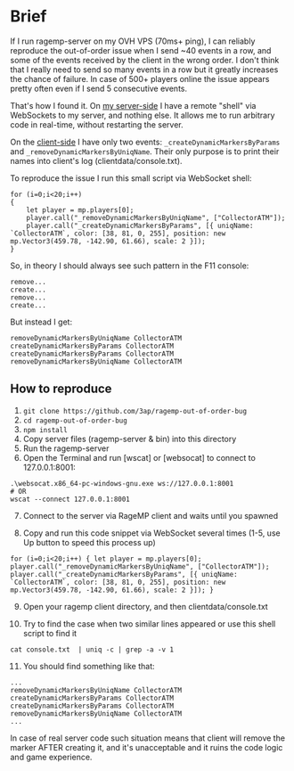 Brief
=====

If I run ragemp-server on my OVH VPS (70ms+ ping), I can reliably
reproduce the out-of-order issue when I send ~40 events in a row, and
some of the events received by the client in the wrong order. I don't
think that I really need to send so many events in a row but it
greatly increases the chance of failure. In case of 500+ players
online the issue appears pretty often even if I send 5 consecutive
events.

That's how I found it. On [my server-side][server-code] I have a
remote "shell" via WebSockets to my server, and nothing else. It
allows me to run arbitrary code in real-time, without restarting the
server.

On the [client-side][client-code] I have only two events:
`_createDynamicMarkersByParams` and
`_removeDynamicMarkersByUniqName`. Their only purpose is to print
their names into client's log (clientdata/console.txt).

To reproduce the issue I run this small script via WebSocket shell:
```
for (i=0;i<20;i++)
{
    let player = mp.players[0];
    player.call("_removeDynamicMarkersByUniqName", ["CollectorATM"]);
    player.call("_createDynamicMarkersByParams", [{ uniqName: `CollectorATM`, color: [38, 81, 0, 255], position: new mp.Vector3(459.78, -142.90, 61.66), scale: 2 }]);
}
```

So, in theory I should always see such pattern in the F11 console:
```
remove...
create...
remove...
create...
```

But instead I get:
```
removeDynamicMarkersByUniqName CollectorATM
createDynamicMarkersByParams CollectorATM
createDynamicMarkersByParams CollectorATM
removeDynamicMarkersByUniqName CollectorATM
```

How to reproduce
----------------

  1. `git clone https://github.com/3ap/ragemp-out-of-order-bug`
  2. `cd ragemp-out-of-order-bug`
  3. `npm install`
  4. Copy server files (ragemp-server & bin) into this
     directory
  5. Run the ragemp-server
  6. Open the Terminal and run [wscat] or [websocat] to connect to 127.0.0.1:8001:

  ```
  .\websocat.x86_64-pc-windows-gnu.exe ws://127.0.0.1:8001
  # OR
  wscat --connect 127.0.0.1:8001
  ```

  7. Connect to the server via RageMP client and waits until you
     spawned

  8. Copy and run this code snippet via WebSocket several times (1-5,
     use Up button to speed this process up)

  ```
  for (i=0;i<20;i++) { let player = mp.players[0]; player.call("_removeDynamicMarkersByUniqName", ["CollectorATM"]); player.call("_createDynamicMarkersByParams", [{ uniqName: `CollectorATM`, color: [38, 81, 0, 255], position: new mp.Vector3(459.78, -142.90, 61.66), scale: 2 }]); }
  ```

  9. Open your ragemp client directory, and then clientdata/console.txt

  10. Try to find the case when two similar lines appeared or use
      this shell script to find it

  ```
  cat console.txt  | uniq -c | grep -a -v 1
  ```

  11. You should find something like that:

  ```
  ...
  removeDynamicMarkersByUniqName CollectorATM
  createDynamicMarkersByParams CollectorATM
  createDynamicMarkersByParams CollectorATM
  removeDynamicMarkersByUniqName CollectorATM
  ...
  ```

  In case of real server code such situation means that client will
  remove the marker AFTER creating it, and it's unacceptable and it
  ruins the code logic and game experience.


[server-code]: ./packages/zar/index.js
[client-code]: ./client_packages/index.js
